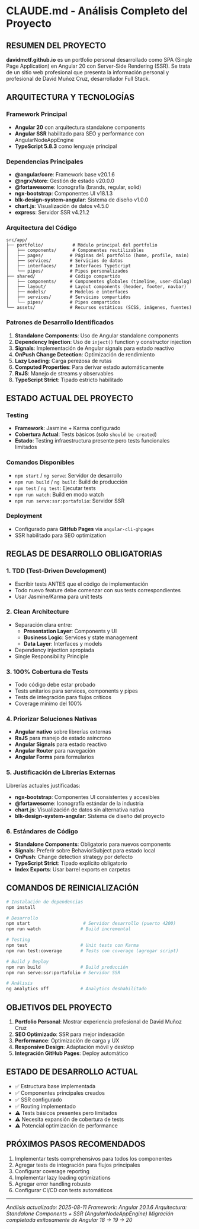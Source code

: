# CLAUDE.md - Análisis Completo del Proyecto

## RESUMEN DEL PROYECTO

**davidmctf.github.io** es un portfolio personal desarrollado como SPA (Single Page Application) en Angular 20 con Server-Side Rendering (SSR). Se trata de un sitio web profesional que presenta la información personal y profesional de David Muñoz Cruz, desarrollador Full Stack.

## ARQUITECTURA Y TECNOLOGÍAS

### Framework Principal

- **Angular 20** con arquitectura standalone components
- **Angular SSR** habilitado para SEO y performance con AngularNodeAppEngine
- **TypeScript 5.8.3** como lenguaje principal

### Dependencias Principales

- **@angular/core**: Framework base v20.1.6
- **@ngrx/store**: Gestión de estado v20.0.0
- **@fortawesome**: Iconografía (brands, regular, solid)
- **ngx-bootstrap**: Componentes UI v18.1.3
- **blk-design-system-angular**: Sistema de diseño v1.0.0
- **chart.js**: Visualización de datos v4.5.0
- **express**: Servidor SSR v4.21.2

### Arquitectura del Código

```
src/app/
├── portfolio/           # Módulo principal del portfolio
│   ├── components/      # Componentes reutilizables
│   ├── pages/          # Páginas del portfolio (home, profile, main)
│   ├── services/       # Servicios de datos
│   ├── interfaces/     # Interfaces TypeScript
│   └── pipes/          # Pipes personalizados
├── shared/             # Código compartido
│   ├── components/     # Componentes globales (timeline, user-dialog)
│   ├── layout/         # Layout components (header, footer, navbar)
│   ├── models/         # Modelos e interfaces
│   ├── services/       # Servicios compartidos
│   └── pipes/          # Pipes compartidos
└── assets/             # Recursos estáticos (SCSS, imágenes, fuentes)
```

### Patrones de Desarrollo Identificados

1. **Standalone Components**: Uso de Angular standalone components
2. **Dependency Injection**: Uso de `inject()` function y constructor injection
3. **Signals**: Implementación de Angular signals para estado reactivo
4. **OnPush Change Detection**: Optimización de rendimiento
5. **Lazy Loading**: Carga perezosa de rutas
6. **Computed Properties**: Para derivar estado automáticamente
7. **RxJS**: Manejo de streams y observables
8. **TypeScript Strict**: Tipado estricto habilitado

## ESTADO ACTUAL DEL PROYECTO

### Testing

- **Framework**: Jasmine + Karma configurado
- **Cobertura Actual**: Tests básicos (solo `should be created`)
- **Estado**: Testing infraestructura presente pero tests funcionales limitados

### Comandos Disponibles

- `npm start` / `ng serve`: Servidor de desarrollo
- `npm run build` / `ng build`: Build de producción
- `npm test` / `ng test`: Ejecutar tests
- `npm run watch`: Build en modo watch
- `npm run serve:ssr:portafolio`: Servidor SSR

### Deployment

- Configurado para **GitHub Pages** via `angular-cli-ghpages`
- SSR habilitado para SEO optimization

## REGLAS DE DESARROLLO OBLIGATORIAS

### 1. TDD (Test-Driven Development)

- Escribir tests ANTES que el código de implementación
- Todo nuevo feature debe comenzar con sus tests correspondientes
- Usar Jasmine/Karma para unit tests

### 2. Clean Architecture

- Separación clara entre:
  - **Presentation Layer**: Components y UI
  - **Business Logic**: Services y state management
  - **Data Layer**: Interfaces y models
- Dependency injection apropiada
- Single Responsibility Principle

### 3. 100% Cobertura de Tests

- Todo código debe estar probado
- Tests unitarios para services, components y pipes
- Tests de integración para flujos críticos
- Coverage mínimo del 100%

### 4. Priorizar Soluciones Nativas

- **Angular nativo** sobre librerías externas
- **RxJS** para manejo de estado asíncrono
- **Angular Signals** para estado reactivo
- **Angular Router** para navegación
- **Angular Forms** para formularios

### 5. Justificación de Librerías Externas

Librerías actuales justificadas:

- **ngx-bootstrap**: Componentes UI consistentes y accesibles
- **@fortawesome**: Iconografía estándar de la industria
- **chart.js**: Visualización de datos sin alternativa nativa
- **blk-design-system-angular**: Sistema de diseño del proyecto

### 6. Estándares de Código

- **Standalone Components**: Obligatorio para nuevos components
- **Signals**: Preferir sobre BehaviorSubject para estado local
- **OnPush**: Change detection strategy por defecto
- **TypeScript Strict**: Tipado explícito obligatorio
- **Index Exports**: Usar barrel exports en carpetas

## COMANDOS DE REINICIALIZACIÓN

```bash
# Instalación de dependencias
npm install

# Desarrollo
npm start                    # Servidor desarrollo (puerto 4200)
npm run watch               # Build incremental

# Testing
npm test                    # Unit tests con Karma
npm run test:coverage       # Tests con coverage (agregar script)

# Build y Deploy
npm run build               # Build producción
npm run serve:ssr:portafolio # Servidor SSR

# Análisis
ng analytics off            # Analytics deshabilitado
```

## OBJETIVOS DEL PROYECTO

1. **Portfolio Personal**: Mostrar experiencia profesional de David Muñoz Cruz
2. **SEO Optimizado**: SSR para mejor indexación
3. **Performance**: Optimización de carga y UX
4. **Responsive Design**: Adaptación móvil y desktop
5. **Integración GitHub Pages**: Deploy automático

## ESTADO DE DESARROLLO ACTUAL

- ✅ Estructura base implementada
- ✅ Componentes principales creados
- ✅ SSR configurado
- ✅ Routing implementado
- ⚠️ Tests básicos presentes pero limitados
- ⚠️ Necesita expansión de cobertura de tests
- ⚠️ Potencial optimización de performance

## PRÓXIMOS PASOS RECOMENDADOS

1. Implementar tests comprehensivos para todos los componentes
2. Agregar tests de integración para flujos principales
3. Configurar coverage reporting
4. Implementar lazy loading optimizations
5. Agregar error handling robusto
6. Configurar CI/CD con tests automáticos

---

_Análisis actualizado: 2025-08-11_
_Framework: Angular 20.1.6_
_Arquitectura: Standalone Components + SSR (AngularNodeAppEngine)_
_Migración completada exitosamente de Angular 18 → 19 → 20_
